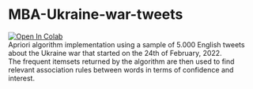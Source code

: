 # MBA-Ukraine-war-tweets
[![Open In Colab](https://colab.research.google.com/assets/colab-badge.svg)](https://colab.research.google.com/drive/12s3800zmkJdQQdPqHDgym8BT8hle9Dtz) <br>
Apriori algorithm implementation using a sample of 5.000 English tweets about the Ukraine war that started on the 24th of February, 2022. <br>
The frequent itemsets returned by the algorithm are then used to find relevant association rules between words in terms of confidence and interest. 
